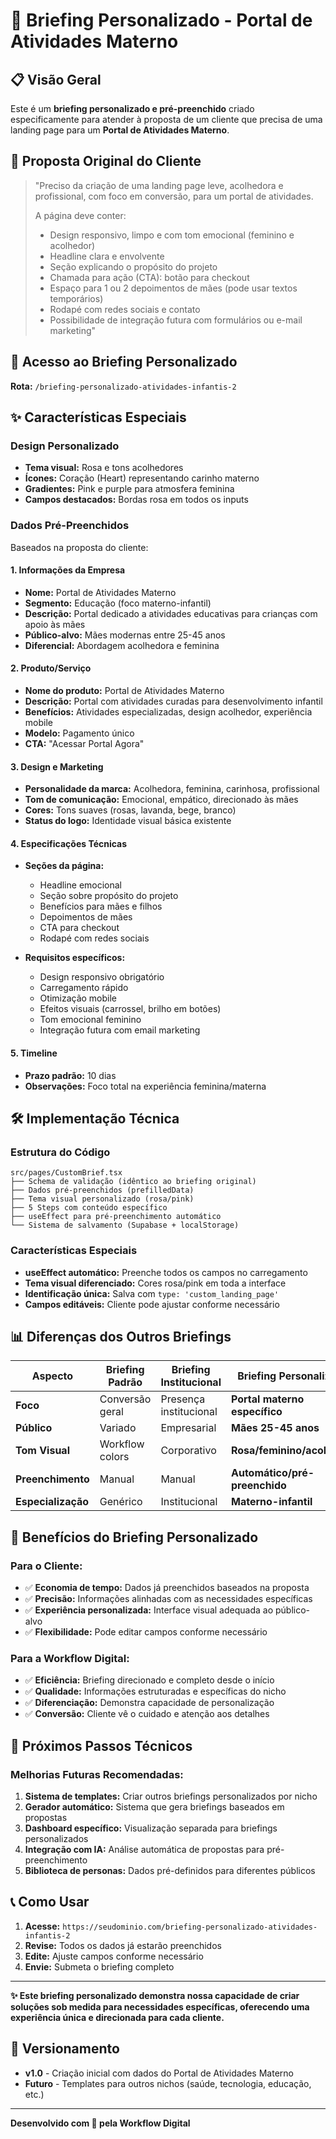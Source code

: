 # 🌸 Briefing Personalizado - Portal de Atividades Materno

## 📋 Visão Geral

Este é um **briefing personalizado e pré-preenchido** criado especificamente para atender à proposta de um cliente que precisa de uma landing page para um **Portal de Atividades Materno**.

## 🎯 Proposta Original do Cliente

> "Preciso da criação de uma landing page leve, acolhedora e profissional, com foco em conversão, para um portal de atividades.
>
> A página deve conter:
> - Design responsivo, limpo e com tom emocional (feminino e acolhedor)
> - Headline clara e envolvente
> - Seção explicando o propósito do projeto
> - Chamada para ação (CTA): botão para checkout
> - Espaço para 1 ou 2 depoimentos de mães (pode usar textos temporários)
> - Rodapé com redes sociais e contato
> - Possibilidade de integração futura com formulários ou e-mail marketing"

## 🚀 Acesso ao Briefing Personalizado

**Rota:** `/briefing-personalizado-atividades-infantis-2`

## ✨ Características Especiais

### **Design Personalizado**
- **Tema visual:** Rosa e tons acolhedores
- **Ícones:** Coração (Heart) representando carinho materno
- **Gradientes:** Pink e purple para atmosfera feminina
- **Campos destacados:** Bordas rosa em todos os inputs

### **Dados Pré-Preenchidos**
Baseados na proposta do cliente:

#### **1. Informações da Empresa**
- **Nome:** Portal de Atividades Materno
- **Segmento:** Educação (foco materno-infantil)
- **Descrição:** Portal dedicado a atividades educativas para crianças com apoio às mães
- **Público-alvo:** Mães modernas entre 25-45 anos
- **Diferencial:** Abordagem acolhedora e feminina

#### **2. Produto/Serviço**
- **Nome do produto:** Portal de Atividades Materno
- **Descrição:** Portal com atividades curadas para desenvolvimento infantil
- **Benefícios:** Atividades especializadas, design acolhedor, experiência mobile
- **Modelo:** Pagamento único
- **CTA:** "Acessar Portal Agora"

#### **3. Design e Marketing**
- **Personalidade da marca:** Acolhedora, feminina, carinhosa, profissional
- **Tom de comunicação:** Emocional, empático, direcionado às mães
- **Cores:** Tons suaves (rosas, lavanda, bege, branco)
- **Status do logo:** Identidade visual básica existente

#### **4. Especificações Técnicas**
- **Seções da página:**
  - Headline emocional
  - Seção sobre propósito do projeto
  - Benefícios para mães e filhos
  - Depoimentos de mães
  - CTA para checkout
  - Rodapé com redes sociais

- **Requisitos específicos:**
  - Design responsivo obrigatório
  - Carregamento rápido
  - Otimização mobile
  - Efeitos visuais (carrossel, brilho em botões)
  - Tom emocional feminino
  - Integração futura com email marketing

#### **5. Timeline**
- **Prazo padrão:** 10 dias
- **Observações:** Foco total na experiência feminina/materna

## 🛠️ Implementação Técnica

### **Estrutura do Código**
```
src/pages/CustomBrief.tsx
├── Schema de validação (idêntico ao briefing original)
├── Dados pré-preenchidos (prefilledData)
├── Tema visual personalizado (rosa/pink)
├── 5 Steps com conteúdo específico
├── useEffect para pré-preenchimento automático
└── Sistema de salvamento (Supabase + localStorage)
```

### **Características Especiais**
- **useEffect automático:** Preenche todos os campos no carregamento
- **Tema visual diferenciado:** Cores rosa/pink em toda a interface
- **Identificação única:** Salva com `type: 'custom_landing_page'`
- **Campos editáveis:** Cliente pode ajustar conforme necessário

## 📊 Diferenças dos Outros Briefings

| Aspecto | Briefing Padrão | Briefing Institucional | **Briefing Personalizado** |
|---------|----------------|----------------------|---------------------------|
| **Foco** | Conversão geral | Presença institucional | **Portal materno específico** |
| **Público** | Variado | Empresarial | **Mães 25-45 anos** |
| **Tom Visual** | Workflow colors | Corporativo | **Rosa/feminino/acolhedor** |
| **Preenchimento** | Manual | Manual | **Automático/pré-preenchido** |
| **Especialização** | Genérico | Institucional | **Materno-infantil** |

## 🎨 Benefícios do Briefing Personalizado

### **Para o Cliente:**
- ✅ **Economia de tempo:** Dados já preenchidos baseados na proposta
- ✅ **Precisão:** Informações alinhadas com as necessidades específicas
- ✅ **Experiência personalizada:** Interface visual adequada ao público-alvo
- ✅ **Flexibilidade:** Pode editar campos conforme necessário

### **Para a Workflow Digital:**
- ✅ **Eficiência:** Briefing direcionado e completo desde o início
- ✅ **Qualidade:** Informações estruturadas e específicas do nicho
- ✅ **Diferenciação:** Demonstra capacidade de personalização
- ✅ **Conversão:** Cliente vê o cuidado e atenção aos detalhes

## 🔧 Próximos Passos Técnicos

### **Melhorias Futuras Recomendadas:**
1. **Sistema de templates:** Criar outros briefings personalizados por nicho
2. **Gerador automático:** Sistema que gera briefings baseados em propostas
3. **Dashboard específico:** Visualização separada para briefings personalizados
4. **Integração com IA:** Análise automática de propostas para pré-preenchimento
5. **Biblioteca de personas:** Dados pré-definidos para diferentes públicos

## 📞 Como Usar

1. **Acesse:** `https://seudominio.com/briefing-personalizado-atividades-infantis-2`
2. **Revise:** Todos os dados já estarão preenchidos
3. **Edite:** Ajuste campos conforme necessário
4. **Envie:** Submeta o briefing completo

---

**✨ Este briefing personalizado demonstra nossa capacidade de criar soluções sob medida para necessidades específicas, oferecendo uma experiência única e direcionada para cada cliente.**

## 🔄 Versionamento

- **v1.0** - Criação inicial com dados do Portal de Atividades Materno
- **Futuro** - Templates para outros nichos (saúde, tecnologia, educação, etc.)

---

**Desenvolvido com 💝 pela Workflow Digital** 